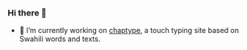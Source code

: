 ### Hi there 👋
- 🔭 I’m currently working on [chaptype](https://github.com/astrojose/chaptype), a touch typing site based on Swahili words and texts.
<!--
**astrojose/astrojose** is a ✨ _special_ ✨ repository because its `README.md` (this file) appears on your GitHub profile.

Here are some ideas to get you started:


- 🌱 I’m currently learning ...
- 👯 I’m looking to collaborate on ...
- 🤔 I’m looking for help with ...
- 💬 Ask me about ...
- 📫 How to reach me: ...
- 😄 Pronouns: ...
- ⚡ Fun fact: ...
-->
